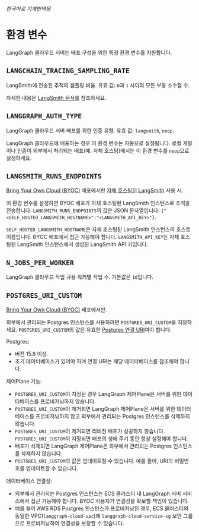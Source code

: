 _한국어로 기계번역됨_

# 환경 변수

LangGraph 클라우드 서버는 배포 구성을 위한 특정 환경 변수를 지원합니다.

## `LANGCHAIN_TRACING_SAMPLING_RATE`

LangSmith에 전송된 추적의 샘플링 비율. 유효 값: `0`과 `1` 사이의 모든 부동 소수점 수.

자세한 내용은 <a href="https://docs.smith.langchain.com/how_to_guides/tracing/sample_traces" target="_blank">LangSmith 문서</a>를 참조하세요.

## `LANGGRAPH_AUTH_TYPE`

LangGraph 클라우드 서버 배포를 위한 인증 유형. 유효 값: `langsmith`, `noop`.

LangGraph 클라우드에 배포하는 경우 이 환경 변수는 자동으로 설정됩니다. 로컬 개발이나 인증이 외부에서 처리되는 배포(예: 자체 호스팅)에서는 이 환경 변수를 `noop`으로 설정하세요.

## `LANGSMITH_RUNS_ENDPOINTS`

[Bring Your Own Cloud (BYOC)](../../concepts/bring_your_own_cloud.md) 배포에서만 [자체 호스팅된 LangSmith](https://docs.smith.langchain.com/self_hosting) 사용 시.

이 환경 변수를 설정하면 BYOC 배포가 자체 호스팅된 LangSmith 인스턴스로 추적을 전송합니다. `LANGSMITH_RUNS_ENDPOINTS`의 값은 JSON 문자열입니다: `{"<SELF_HOSTED_LANGSMITH_HOSTNAME>":"<LANGSMITH_API_KEY>"}`.

`SELF_HOSTED_LANGSMITH_HOSTNAME`은 자체 호스팅된 LangSmith 인스턴스의 호스트 이름입니다. BYOC 배포에서 접근 가능해야 합니다. `LANGSMITH_API_KEY`는 자체 호스팅된 LangSmith 인스턴스에서 생성된 LangSmith API 키입니다.

## `N_JOBS_PER_WORKER`

LangGraph 클라우드 작업 큐용 워커별 작업 수. 기본값은 `10`입니다.

## `POSTGRES_URI_CUSTOM`

[Bring Your Own Cloud (BYOC)](../../concepts/bring_your_own_cloud.md) 배포에서만.

외부에서 관리되는 Postgres 인스턴스를 사용하려면 `POSTGRES_URI_CUSTOM`을 지정하세요. `POSTGRES_URI_CUSTOM`의 값은 유효한 [Postgres 연결 URI](https://www.postgresql.org/docs/current/libpq-connect.html#LIBPQ-CONNSTRING-URIS)여야 합니다.

Postgres:

- 버전 15.8 이상.
- 초기 데이터베이스가 있어야 하며 연결 URI는 해당 데이터베이스를 참조해야 합니다.

제어Plane 기능:

- `POSTGRES_URI_CUSTOM`이 지정된 경우 LangGraph 제어Plane은 서버를 위한 데이터베이스를 프로비저닝하지 않습니다.
- `POSTGRES_URI_CUSTOM`이 제거되면 LangGraph 제어Plane은 서버를 위한 데이터베이스를 프로비저닝하지 않고 외부에서 관리되는 Postgres 인스턴스를 삭제하지 않습니다.
- `POSTGRES_URI_CUSTOM`이 제거되면 리비전 배포가 성공하지 않습니다. `POSTGRES_URI_CUSTOM`이 지정되면 배포의 생애 주기 동안 항상 설정해야 합니다.
- 배포가 삭제되면 LangGraph 제어Plane은 외부에서 관리되는 Postgres 인스턴스를 삭제하지 않습니다.
- `POSTGRES_URI_CUSTOM`의 값은 업데이트할 수 있습니다. 예를 들어, URI의 비밀번호를 업데이트할 수 있습니다.

데이터베이스 연결성:

- 외부에서 관리되는 Postgres 인스턴스는 ECS 클러스터 내 LangGraph 서버 서비스에서 접근 가능해야 합니다. BYOC 사용자가 연결성을 확보할 책임이 있습니다.
- 예를 들어 AWS RDS Postgres 인스턴스가 프로비저닝된 경우, ECS 클러스터와 동일한 VPC(`langgraph-cloud-vpc`)에 `langgraph-cloud-service-sg` 보안 그룹으로 프로비저닝하여 연결성을 보장할 수 있습니다.

